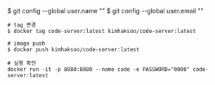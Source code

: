 $ git config --global user.name ""
$ git config --global user.email  ""

```
# tag 변경
$ docker tag code-server:latest kimhaksoo/code-server:latest

# image push
$ docker push kimhaksoo/code-server:latest

# 실행 확인
docker run -it -p 8080:8080 --name code -e PASSWORD="0000" code-server:latest
```